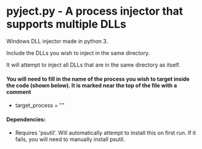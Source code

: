# pyject.py - A process injector that supports multiple DLLs
Windows DLL injector made in python 3.

Include the DLLs you wish to inject in the same directory.

It will attempt to inject all DLLs that are in the same directory as itself.
     
#### You will need to fill in the name of the process you wish to target inside the code (shown below). It is marked near the top of the file with a comment
- target_process = ""

#### Dependencies:
- Requires 'psutil'. Will automatically attempt to install this on first run. If it fails, you will need to manually install psutil.

